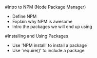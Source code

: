 #Intro to NPM (Node Package Manager)

* Define NPM
* Explain why NPM is awesome
* Intro the packages we will end up using


#Installing and Using Packages

* Use 'NPM install' to install a package
* Use 'require()' to include a package


